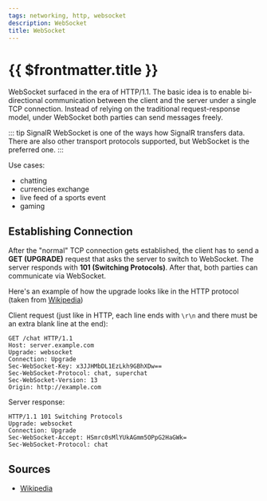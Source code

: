 ```yaml
---
tags: networking, http, websocket
description: WebSocket
title: WebSocket
---
```


# {{ $frontmatter.title }}

WebSocket surfaced in the era of HTTP/1.1. The basic idea is to enable
bi-directional communication between the client and the server under a single
TCP connection. Instead of relying on the traditional request-response model,
under WebSocket both parties can send messages freely.

::: tip SignalR
WebSocket is one of the ways how SignalR transfers data. There are also other
transport protocols supported, but WebSocket is the preferred one.
:::

Use cases:

- chatting
- currencies exchange
- live feed of a sports event
- gaming

## Establishing Connection

After the "normal" TCP connection gets established, the client has to send a
**GET (UPGRADE)** request that asks the server to switch to WebSocket. The
server responds with **101 (Switching Protocols)**. After that, both parties can
communicate via WebSocket.

Here's an example of how the upgrade looks like in the HTTP protocol (taken from
[Wikipedia](https://en.wikipedia.org/wiki/WebSocket))

Client request (just like in HTTP, each line ends with `\r\n` and there must be
an extra blank line at the end):

```
GET /chat HTTP/1.1
Host: server.example.com
Upgrade: websocket
Connection: Upgrade
Sec-WebSocket-Key: x3JJHMbDL1EzLkh9GBhXDw==
Sec-WebSocket-Protocol: chat, superchat
Sec-WebSocket-Version: 13
Origin: http://example.com
```

Server response:

```
HTTP/1.1 101 Switching Protocols
Upgrade: websocket
Connection: Upgrade
Sec-WebSocket-Accept: HSmrc0sMlYUkAGmm5OPpG2HaGWk=
Sec-WebSocket-Protocol: chat
```

## Sources

- [Wikipedia](https://en.wikipedia.org/wiki/WebSocket)